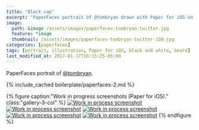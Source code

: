 ```yaml
---
title: "Black cap"
excerpt: "PaperFaces portrait of @tombryan drawn with Paper for iOS on an iPad."
image: 
  path: &image /assets/images/paperfaces-tombryan-twitter.jpg 
  feature: *image
  thumbnail: /assets/images/paperfaces-tombryan-twitter-150.jpg
categories: [paperfaces]
tags: [portrait, illustration, Paper for iOS, black and white, beard]
last_modified_at: 2017-01-17T16:15:25-05:00
---
```


PaperFaces portrait of [@tombryan](https://twitter.com/tombryan).

{% include_cached boilerplate/paperfaces-2.md %}

{% figure caption:"Work in progress screenshots (Paper for iOS)." class:"gallery-3-col" %}
[![Work in process screenshot](/assets/images/paperfaces-tombryan-process-1-750.jpg)](/assets/images/paperfaces-tombryan-process-1-lg.jpg)
[![Work in process screenshot](/assets/images/paperfaces-tombryan-process-2-600.jpg)](/assets/images/paperfaces-tombryan-process-2-lg.jpg)
[![Work in process screenshot](/assets/images/paperfaces-tombryan-process-3-600.jpg)](/assets/images/paperfaces-tombryan-process-3-lg.jpg)
[![Work in process screenshot](/assets/images/paperfaces-tombryan-process-4-600.jpg)](/assets/images/paperfaces-tombryan-process-4-lg.jpg)
[![Work in process screenshot](/assets/images/paperfaces-tombryan-process-5-600.jpg)](/assets/images/paperfaces-tombryan-process-5-lg.jpg)
{% endfigure %}
